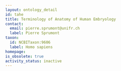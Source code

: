 ```yaml
---
layout: ontology_detail
id: tahe
title: Terminology of Anatomy of Human Embryology
contact:
  email: pierre.sprumont@unifr.ch
  label: Pierre Sprumont
taxon:
  id: NCBITaxon:9606
  label: Homo sapiens
homepage: 
is_obsolete: true
activity_status: inactive
---
```



